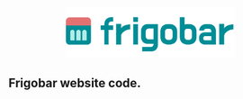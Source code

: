 <div align="center">
  <img src="/static/frigobar.svg" width="300" />
</div>

## Frigobar website code.
